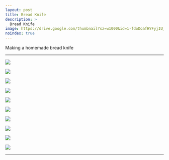 ```yaml
---
layout: post
title: Bread Knife
description: >
  Bread Knife
image: https://drive.google.com/thumbnail?sz=w1000&id=1-fdoDoafHYFyjIU_rVivSO07mkFpzuyc
noindex: true
---
```


Making a homemade bread knife

* * *

![](https://drive.google.com/thumbnail?sz=w1000&id=1TsHLetTMVAXel7UWrxxBChyeGS8kr4hq)

![](https://drive.google.com/thumbnail?sz=w1000&id=127iE5RV5yFl-QtnhhSTJNpS8SHchyQCX)

![](https://drive.google.com/thumbnail?sz=w1000&id=1iMrN7az8rsTC_bLHp_0t-KcjcpO_2_Pl)

![](https://drive.google.com/thumbnail?sz=w1000&id=1QaSaSZlG_rxh2Tz3J94LSBU7DqFNcMhx)

![](https://drive.google.com/thumbnail?sz=w1000&id=1ZiLFD6imdZI0RmZ60k_iDEXR2Ex1dMo2)

![](https://drive.google.com/thumbnail?sz=w1000&id=1TN1IfJhd2XU5liEm833Lw4dItWctbTmv)

![](https://drive.google.com/thumbnail?sz=w1000&id=17nBXAU9TsK46IcTJL0Co6kg9hFy6VTOn)

![](https://drive.google.com/thumbnail?sz=w1000&id=1S9nYLp4R7fIiRVEhaTMSS7Py3pAc1X_W)

![](https://drive.google.com/thumbnail?sz=w1000&id=1era0kU_L6cmiZ39kMV1Uu7AD1622QJaz)

![](https://drive.google.com/thumbnail?sz=w1000&id=1-fdoDoafHYFyjIU_rVivSO07mkFpzuyc)



* * * 

